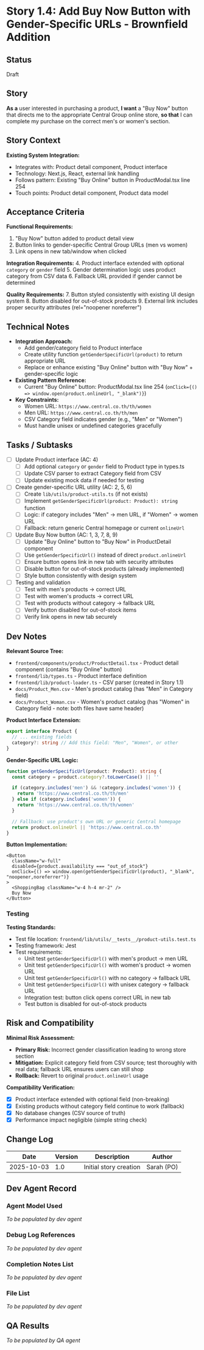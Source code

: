 # Story 1.4: Add Buy Now Button with Gender-Specific URLs - Brownfield Addition

## Status
Draft

## Story

**As a** user interested in purchasing a product,
**I want** a "Buy Now" button that directs me to the appropriate Central Group online store,
**so that** I can complete my purchase on the correct men's or women's section.

## Story Context

**Existing System Integration:**
- Integrates with: Product detail component, Product interface
- Technology: Next.js, React, external link handling
- Follows pattern: Existing "Buy Online" button in ProductModal.tsx line 254
- Touch points: Product detail component, Product data model

## Acceptance Criteria

**Functional Requirements:**
1. "Buy Now" button added to product detail view
2. Button links to gender-specific Central Group URLs (men vs women)
3. Link opens in new tab/window when clicked

**Integration Requirements:**
4. Product interface extended with optional `category` or `gender` field
5. Gender determination logic uses product category from CSV data
6. Fallback URL provided if gender cannot be determined

**Quality Requirements:**
7. Button styled consistently with existing UI design system
8. Button disabled for out-of-stock products
9. External link includes proper security attributes (rel="noopener noreferrer")

## Technical Notes

- **Integration Approach:**
  - Add gender/category field to Product interface
  - Create utility function `getGenderSpecificUrl(product)` to return appropriate URL
  - Replace or enhance existing "Buy Online" button with "Buy Now" + gender-specific logic
- **Existing Pattern Reference:**
  - Current "Buy Online" button: ProductModal.tsx line 254 (`onClick={() => window.open(product.onlineUrl, "_blank")}`)
- **Key Constraints:**
  - Women URL: `https://www.central.co.th/th/women`
  - Men URL: `https://www.central.co.th/th/men`
  - CSV Category field indicates gender (e.g., "Men" or "Women")
  - Must handle unisex or undefined categories gracefully

## Tasks / Subtasks

- [ ] Update Product interface (AC: 4)
  - [ ] Add optional `category` or `gender` field to Product type in types.ts
  - [ ] Update CSV parser to extract Category field from CSV
  - [ ] Update existing mock data if needed for testing
- [ ] Create gender-specific URL utility (AC: 2, 5, 6)
  - [ ] Create `lib/utils/product-utils.ts` (if not exists)
  - [ ] Implement `getGenderSpecificUrl(product: Product): string` function
  - [ ] Logic: if category includes "Men" → men URL, if "Women" → women URL
  - [ ] Fallback: return generic Central homepage or current `onlineUrl`
- [ ] Update Buy Now button (AC: 1, 3, 7, 8, 9)
  - [ ] Update "Buy Online" button to "Buy Now" in ProductDetail component
  - [ ] Use `getGenderSpecificUrl()` instead of direct `product.onlineUrl`
  - [ ] Ensure button opens link in new tab with security attributes
  - [ ] Disable button for out-of-stock products (already implemented)
  - [ ] Style button consistently with design system
- [ ] Testing and validation
  - [ ] Test with men's products → correct URL
  - [ ] Test with women's products → correct URL
  - [ ] Test with products without category → fallback URL
  - [ ] Verify button disabled for out-of-stock items
  - [ ] Verify link opens in new tab securely

## Dev Notes

**Relevant Source Tree:**
- `frontend/components/product/ProductDetail.tsx` - Product detail component (contains "Buy Online" button)
- `frontend/lib/types.ts` - Product interface definition
- `frontend/lib/product-loader.ts` - CSV parser (created in Story 1.1)
- `docs/Product_Men.csv` - Men's product catalog (has "Men" in Category field)
- `docs/Product_Woman.csv` - Women's product catalog (has "Women" in Category field - note: both files have same header)

**Product Interface Extension:**
```typescript
export interface Product {
  // ... existing fields
  category?: string // Add this field: "Men", "Women", or other
}
```

**Gender-Specific URL Logic:**
```typescript
function getGenderSpecificUrl(product: Product): string {
  const category = product.category?.toLowerCase() || ''

  if (category.includes('men') && !category.includes('women')) {
    return 'https://www.central.co.th/th/men'
  } else if (category.includes('women')) {
    return 'https://www.central.co.th/th/women'
  }

  // Fallback: use product's own URL or generic Central homepage
  return product.onlineUrl || 'https://www.central.co.th'
}
```

**Button Implementation:**
```tsx
<Button
  className="w-full"
  disabled={product.availability === "out_of_stock"}
  onClick={() => window.open(getGenderSpecificUrl(product), "_blank", "noopener,noreferrer")}
>
  <ShoppingBag className="w-4 h-4 mr-2" />
  Buy Now
</Button>
```

### Testing

**Testing Standards:**
- Test file location: `frontend/lib/utils/__tests__/product-utils.test.ts`
- Testing framework: Jest
- Test requirements:
  - Unit test `getGenderSpecificUrl()` with men's product → men URL
  - Unit test `getGenderSpecificUrl()` with women's product → women URL
  - Unit test `getGenderSpecificUrl()` with no category → fallback URL
  - Unit test `getGenderSpecificUrl()` with unisex category → fallback URL
  - Integration test: button click opens correct URL in new tab
  - Test button is disabled for out-of-stock products

## Risk and Compatibility

**Minimal Risk Assessment:**
- **Primary Risk:** Incorrect gender classification leading to wrong store section
- **Mitigation:** Explicit category field from CSV source; test thoroughly with real data; fallback URL ensures users can still shop
- **Rollback:** Revert to original `product.onlineUrl` usage

**Compatibility Verification:**
- [x] Product interface extended with optional field (non-breaking)
- [x] Existing products without category field continue to work (fallback)
- [x] No database changes (CSV source of truth)
- [x] Performance impact negligible (simple string check)

## Change Log

| Date | Version | Description | Author |
|------|---------|-------------|--------|
| 2025-10-03 | 1.0 | Initial story creation | Sarah (PO) |

## Dev Agent Record

### Agent Model Used
_To be populated by dev agent_

### Debug Log References
_To be populated by dev agent_

### Completion Notes List
_To be populated by dev agent_

### File List
_To be populated by dev agent_

## QA Results
_To be populated by QA agent_
